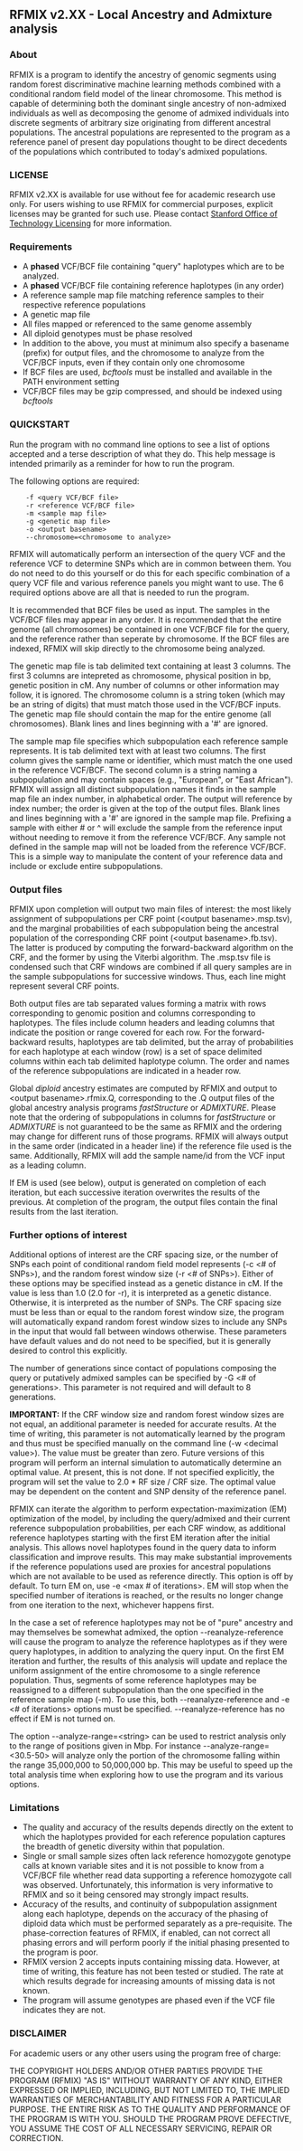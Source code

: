 ## RFMIX v2.XX - Local Ancestry and Admixture analysis

### About

RFMIX is a program to identify the ancestry of genomic segments using random forest discriminative machine learning methods combined with a conditional random field model of the linear chromosome. This method is capable of determining both the dominant single ancestry of non-admixed individuals as well as decomposing the genome of admixed individuals into discrete segments of arbitrary size originating from different ancestral populations. The ancestral populations are represented to the program as a reference panel of present day populations thought to be direct decedents of the populations which contributed to today's admixed populations.

### LICENSE

RFMIX v2.XX is available for use without fee for academic research use only. For users wishing to use RFMIX for commercial purposes, explicit licenses may be granted for such use. Please contact [Stanford Office of Technology Licensing](http://otl.stanford.edu/) for more information.

### Requirements

+ A **phased** VCF/BCF file containing "query" haplotypes which are to be analyzed.
+ A **phased** VCF/BCF file containing reference haplotypes (in any order)
+ A reference sample map file matching reference samples to their respective reference populations
+ A genetic map file
+ All files mapped or referenced to the same genome assembly
+ All diploid genotypes must be phase resolved
+ In addition to the above, you must at minimum also specify a basename (prefix) for output files, and the chromosome to analyze from the VCF/BCF inputs, even if they contain only one chromosome
+ If BCF files are used, *bcftools* must be installed and available in the PATH environment setting
+ VCF/BCF files may be gzip compressed, and should be indexed using *bcftools*

### QUICKSTART

Run the program with no command line options to see a list of options accepted and a terse description of what they do. This help message is intended primarily as a reminder for how to run the program.

The following options are required:

~~~~~~~~~~~~
	-f <query VCF/BCF file> 
	-r <reference VCF/BCF file>
	-m <sample map file>
	-g <genetic map file>
	-o <output basename>
	--chromosome=<chromosome to analyze>
~~~~~~~~~~~~

RFMIX will automatically perform an intersection of the query VCF and the reference VCF to determine SNPs which are in common between them. You do not need to do this yourself or do this for each specific combination of a query VCF file and various reference panels you might want to use. The 6 required options above are all that is needed to run the program.

It is recommended that BCF files be used as input. The samples in the VCF/BCF files may appear in any order. It is recommended that the entire genome (all chromosomes) be contained in one VCF/BCF file for the query, and the reference rather than seperate by chromosome. If the BCF files are indexed, RFMIX will skip directly to the chromosome being analyzed.

The genetic map file is tab delimited text containing at least 3 columns. The first 3 columns are intepreted as chromosome, physical position in bp, genetic position in cM. Any number of columns or other information may follow, it is ignored. The chromosome column is a string token (which may be an string of digits) that must match those used in the VCF/BCF inputs. The genetic map file should contain the map for the entire genome (all chromosomes). Blank lines and lines beginning with a '#' are ignored.

The sample map file specifies which subpopulation each reference sample represents. It is tab delimited text with at least two columns. The first column gives the sample name or identifier, which must match the one used in the reference VCF/BCF. The second column is a string naming a subpopulation and may contain spaces (e.g., "European", or "East African"). RFMIX will assign all distinct subpopulation names it finds in the sample map file an index number, in alphabetical order. The output will reference by index number; the order is given at the top of the output files. Blank lines and lines beginning with a '#' are ignored in the sample map file. Prefixing a sample with either # or \^ will exclude the sample from the reference input without needing to remove it from the reference VCF/BCF. Any sample not defined in the sample map will not be loaded from the reference VCF/BCF. This is a simple way to manipulate the content of your reference data and include or exclude entire subpopulations. 

### Output files

RFMIX upon completion will output two main files of interest: the most likely assignment of subpopulations per CRF point (\<output basename\>.msp.tsv), and the marginal probabilities of each subpopulation being the ancestral population of the corresponding CRF point (\<output basename\>.fb.tsv). The latter is produced by computing the forward-backward algorithm on the CRF, and the former by using the Viterbi algorithm. The .msp.tsv file is condensed such that CRF windows are combined if all query samples are in the sample subpopulations for successive windows. Thus, each line might represent several CRF points.

Both output files are tab separated values forming a matrix with rows corresponding to genomic position and columns corresponding to haplotypes. The files include column headers and leading columns that indicate the position or range covered for each row. For the forward-backward results, haplotypes are tab delimited, but the array of probabilities for each haplotype at each window (row) is a set of space delimited columns within each tab delimited haplotype column. The order and names of the reference subpopulations are indicated in a header row. 

Global *diploid* ancestry estimates are computed by RFMIX and output to \<output basename\>.rfmix.Q, corresponding to the .Q output files of the global ancestry analysis programs *fastStructure* or *ADMIXTURE*. Please note that the ordering of subpopulations in columns for *fastStructure* or *ADMIXTURE* is not guaranteed to be the same as RFMIX and the ordering may change for different runs of those programs. RFMIX will always output in the same order (indicated in a header line) if the reference file used is the same. Additionally, RFMIX will add the sample name/id from the VCF input as a leading column.

If EM is used (see below), output is generated on completion of each iteration, but each successive iteration overwrites the results of the previous. At completion of the program, the output files contain the final results from the last iteration.

### Further options of interest

Additional options of interest are the CRF spacing size, or the number of SNPs each point of conditional random field model represents (-c \<# of SNPs\>), and the random forest window size (-r \<# of SNPs\>). Either of these options may be specified instead as a genetic distance in cM. If the value is less than 1.0 (2.0 for -r), it is interpreted as a genetic distance. Otherwise, it is interpreted as the number of SNPs. The CRF spacing size must be less than or equal to the random forest window size, the program will automatically expand random forest window sizes to include any SNPs in the input that would fall between windows otherwise. These parameters have default values and do not need to be specified, but it is generally desired to control this explicitly.

The number of generations since contact of populations composing the query or putatively admixed samples can be specified by -G \<# of generations\>. This parameter is not required and will default to 8 generations.

**IMPORTANT:** If the CRF window size and random forest window sizes are not equal, an additional parameter is needed for accurate results. At the time of writing, this parameter is not automatically learned by the program and thus must be specified manually on the command line (-w \<decimal value\>). The value must be greater than zero. Future versions of this program will perform an internal simulation to automatically determine an optimal value. At present, this is not done. If not specified explicitly, the program will set the value to 2.0 * RF size / CRF size. The optimal value may be dependent on the content and SNP density of the reference panel.

RFMIX can iterate the algorithm to perform expectation-maximization (EM) optimization of the model, by including the query/admixed and their current reference subpopulation probabilities, per each CRF window, as additional reference haplotypes starting with the first EM iteration after the initial analysis. This allows novel haplotypes found in the query data to inform classification and improve results. This may make substantial improvements if the reference populations used are proxies for ancestral populations which are not available to be used as reference directly. This option is off by default. To turn EM on, use -e \<max # of iterations\>. EM will stop when the specified number of iterations is reached, or the results no longer change from one iteration to the next, whichever happens first.

In the case a set of reference haplotypes may not be of "pure" ancestry and may themselves be somewhat admixed, the option --reanalyze-reference will cause the program to analyze the reference haplotypes as if they were query haplotypes, in addition to analyzing the query input. On the first EM iteration and further, the results of this analysis will update and replace the uniform assignment of the entire chromosome to a single reference population. Thus, segments of some reference haplotypes may be reassigned to a different subpopulation than the one specified in the reference sample map (-m). To use this, both --reanalyze-reference and -e \<# of iterations\> options must be specified. --reanalyze-reference has no effect if EM is not turned on.

The option --analyze-range=\<string\> can be used to restrict analysis only to the range of positions given in Mbp. For instance --analyze-range=\<30.5-50\> will analyze only the portion of the chromosome falling within the range 35,000,000 to 50,000,000 bp. This may be useful to speed up the total analysis time when exploring how to use the program and its various options.

### Limitations

+ The quality and accuracy of the results depends directly on the extent to which the haplotypes provided for each reference population captures the breadth of genetic diversity within that population.
+ Single or small sample sizes often lack reference homozygote genotype calls at known variable sites and it is not possible to know from a VCF/BCF file whether read data supporting a reference homozygote call was observed. Unfortunately, this information is very informative to RFMIX and so it being censored may strongly impact results. 
+ Accuracy of the results, and continuity of subpopulation assignment along each haplotype, depends on the accuracy of the phasing of diploid data which must be performed separately as a pre-requisite. The phase-correction features of RFMIX, if enabled, can not correct all phasing errors and will perform poorly if the initial phasing presented to the program is poor.
+ RFMIX version 2 accepts inputs containing missing data. However, at time of writing, this feature has not been tested or studied. The rate at which results degrade for increasing amounts of missing data is not known.
+ The program will assume genotypes are phased even if the VCF file indicates they are not.

### DISCLAIMER

For academic users or any other users using the program free of charge:

THE COPYRIGHT HOLDERS AND/OR OTHER PARTIES PROVIDE THE PROGRAM (RFMIX) "AS IS" WITHOUT WARRANTY OF ANY KIND, EITHER EXPRESSED OR IMPLIED, INCLUDING, BUT NOT LIMITED TO, THE IMPLIED WARRANTIES OF MERCHANTABILITY AND FITNESS FOR A PARTICULAR PURPOSE. THE ENTIRE RISK AS TO THE QUALITY AND PERFORMANCE OF THE PROGRAM IS WITH YOU. SHOULD THE PROGRAM PROVE DEFECTIVE, YOU ASSUME THE COST OF ALL NECESSARY SERVICING, REPAIR OR CORRECTION.

